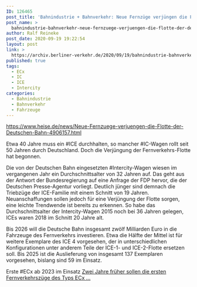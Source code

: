 ```yaml
---
ID: 126465
post_title: 'Bahnindustrie + Bahnverkehr: Neue Fernzüge verjüngen die Flotte der Deutschen Bahn Etwa 40 Jahre muss ein ICE durchhalten, , aus heise online'
post_name: >
  bahnindustrie-bahnverkehr-neue-fernzuege-verjuengen-die-flotte-der-deutschen-bahn-etwa-40-jahre-muss-ein-ice-durchhalten-aus-heise-online
author: Ralf Reineke
post_date: 2020-09-19 19:22:54
layout: post
link: >
  https://archiv.berliner-verkehr.de/2020/09/19/bahnindustrie-bahnverkehr-neue-fernzuege-verjuengen-die-flotte-der-deutschen-bahn-etwa-40-jahre-muss-ein-ice-durchhalten-aus-heise-online/
published: true
tags:
  - ECx
  - IC
  - ICE
  - Intercity
categories:
  - Bahnindustrie
  - Bahnverkehr
  - Fahrzeuge
---
```

https://www.heise.de/news/Neue-Fernzuege-verjuengen-die-Flotte-der-Deutschen-Bahn-4906157.html

Etwa 40 Jahre muss ein #ICE durchhalten, so mancher #IC-Wagen rollt seit 50 Jahren durch Deutschland. Doch die Verjüngung der Fernverkehrs-Flotte hat begonnen.

Die von der Deutschen Bahn eingesetzten #Intercity-Wagen wiesen im vergangenen Jahr ein Durchschnittsalter von 32 Jahren auf. Das geht aus der Antwort der Bundesregierung auf eine Anfrage der FDP hervor, die der Deutschen Presse-Agentur vorliegt. Deutlich jünger sind demnach die Triebzüge der ICE-Familie mit einem Schnitt von 19 Jahren. Neuanschaffungen sollen jedoch für eine Verjüngung der Flotte sorgen, eine leichte Trendwende ist bereits zu erkennen. So habe das Durchschnittsalter der Intercity-Wagen 2015 noch bei 36 Jahren gelegen, ICEs waren 2018 im Schnitt 20 Jahre alt.

Bis 2026 will die Deutsche Bahn insgesamt zwölf Milliarden Euro in die Fahrzeuge des Fernverkehrs investieren. Etwa die Hälfte der Mittel ist für weitere Exemplare des ICE 4 vorgesehen, der in unterschiedlichen Konfigurationen unter anderem Teile der ICE-1- und ICE-2-Flotte ersetzen soll. Bis 2025 ist die Auslieferung von insgesamt 137 Exemplaren vorgesehen, bislang sind 59 im Einsatz.

Erste #ECx ab 2023 im Einsatz
<a href="https://www.heise.de/news/Neue-Fernzuege-verjuengen-die-Flotte-der-Deutschen-Bahn-4906157.html">Zwei Jahre früher sollen die ersten Fernverkehrszüge des Typs ECx ...</a>